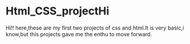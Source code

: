 # Html_CSS_projectHi

Hi!! here,these are my first two projects of css and html.It is very basic,i know,but this projects gave me the enthu to move forward.
